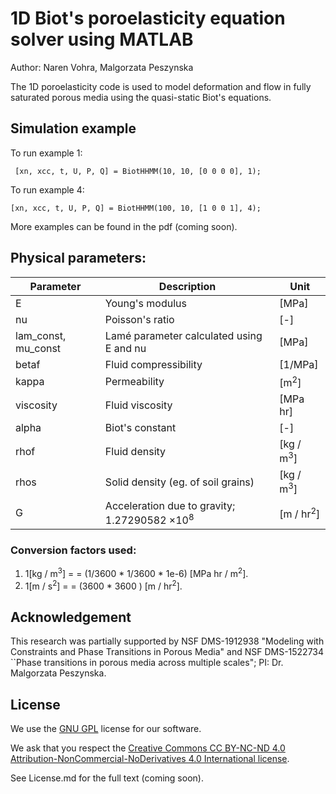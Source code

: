 # 1D Biot's poroelasticity equation solver using MATLAB

Author: Naren Vohra, Malgorzata Peszynska

The 1D poroelasticity code is used to model deformation and flow in fully saturated porous media using the quasi-static Biot's equations.

## Simulation example

To run example 1:

``` [xn, xcc, t, U, P, Q] = BiotHHMM(10, 10, [0 0 0 0], 1);```

To run example 4:

``` [xn, xcc, t, U, P, Q] = BiotHHMM(100, 10, [1 0 0 1], 4); ```

More examples can be found in the pdf (coming soon).

## Physical parameters:

| Parameter           | Description                              | Unit                 |
|---------------------|------------------------------------------|----------------------|
| E                   | Young's modulus                          | [MPa]                |
| nu                  | Poisson's ratio                          | [-]                  |
| lam_const, mu_const | Lamé parameter calculated using E and nu | [MPa]                |
| betaf               | Fluid compressibility                    | [1/MPa]              |
| kappa               | Permeability                             | [m<sup>2</sup>]      |
| viscosity           | Fluid viscosity                          | [MPa hr]             |
| alpha               | Biot's constant                          | [-]                  |
| rhof                | Fluid density                             | [kg / m<sup>3</sup>] |
| rhos                | Solid density (eg. of soil grains)       | [kg / m<sup>3</sup>] |
| G                   | Acceleration due to gravity; 1.27290582 $\times 10^8$                 | [m / hr<sup>2</sup>]  |

### Conversion factors used:
1. 1[kg / m<sup>3</sup>] =  = (1/3600 * 1/3600 * 1e-6) [MPa hr / m<sup>2</sup>].
2. 1[m / s<sup>2</sup>] =  = (3600 * 3600 ) [m / hr<sup>2</sup>].

## Acknowledgement 

This research was partially supported by NSF DMS-1912938 "Modeling with Constraints and Phase Transitions in Porous Media" and NSF DMS-1522734 ``Phase transitions in porous media across multiple scales"; PI: Dr. Malgorzata Peszynska. 

## License

We use the [GNU GPL](https://www.gnu.org/licenses/licenses.en.html#GPL) license for our software. 

We ask that you respect the [Creative Commons CC BY-NC-ND 4.0 Attribution-NonCommercial-NoDerivatives 4.0 International license](https://creativecommons.org/licenses/by-nc-sa/4.0/legalcode).

See License.md for the full text (coming soon).


















